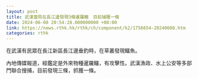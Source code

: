 ```yaml
---
layout: post
title: 武漢當局在長江邊發現3條暹羅鱷　目前捕獲一條
date: 2024-06-08 20:54:28.000000000 +08:00
link: https://news.rthk.hk/rthk/ch/component/k2/1756654-20240608.htm
categories: rthk
---
```


在武漢有民眾在長江新區長江邊垂釣時，在草叢發現鱷魚。

內地傳媒報道，經鑑定是外來物種暹羅鱷，有攻擊性。武漢漁政、水上公安等多部門聯合搜捕，目前發現三條，抓獲一條。
